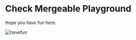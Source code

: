 # Check Mergeable Playground

Hope you have fun here.

![havefun](https://i.giphy.com/media/lmv5aDvwOgTmby3a13/giphy.webp)
